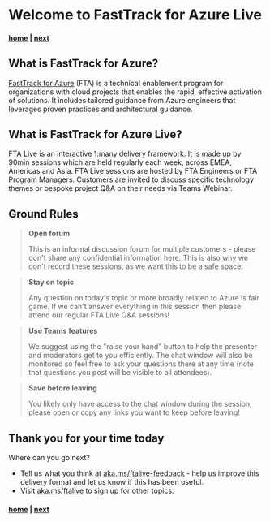 # Welcome to FastTrack for Azure Live

####  [home](./readme.md)  | [next](./introduction.md)

## What is FastTrack for Azure?

[FastTrack for Azure](https://aka.ms/fta) (FTA) is a technical enablement program for organizations with cloud projects that enables the rapid, effective activation of solutions. It includes tailored guidance from Azure engineers that leverages proven practices and architectural guidance.

## What is FastTrack for Azure Live?

FTA Live is an interactive 1:many delivery framework. It is made up by 90min sessions which are held regularly each week, across EMEA, Americas and Asia. FTA Live sessions are hosted by FTA Engineers or FTA Program Managers. Customers are invited to discuss specific technology themes or bespoke project Q&A on their needs via Teams Webinar.

## Ground Rules

> **Open forum**
>
> This is an informal discussion forum for multiple customers - please don't share any confidential information here. This is also why we don't record these sessions, as we want this to be a safe space.

> **Stay on topic**
>
> Any question on today's topic or more broadly related to Azure is fair game. If we can't answer everything in this session then please attend our regular FTA Live Q&A sessions!

> **Use Teams features**
>
> We suggest using the "raise your hand" button to help the presenter and moderators get to you efficiently. The chat window will also be monitored so feel free to ask your questions there at any time (note that questions you post will be visible to all attendees).

> **Save before leaving**
>
> You likely only have access to the chat window during the session, please open or copy any links you want to keep before leaving!

## Thank you for your time today

Where can you go next?

- Tell us what you think at [aka.ms/ftalive-feedback](https://aka.ms/ftalive-feedback) - help us improve this delivery format and let us know if this has been useful.
- Visit [aka.ms/ftalive](https://aka.ms/ftalive) to sign up for other topics.


####  [home](./readme.md)  | [next](./introduction.md)
